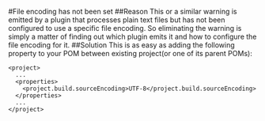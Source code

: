#File encoding has not been set
##Reason
This or a similar warning is emitted by a plugin that processes plain text files but has not been configured to use a specific file encoding. So eliminating the warning is simply a matter of finding out which plugin emits it and how to configure the file encoding for it. 
##Solution
This is as easy as adding the following property to your POM between existing project(or one of its parent POMs):
```
<project>
  ...
  <properties>
    <project.build.sourceEncoding>UTF-8</project.build.sourceEncoding>
  </properties>
  ...
</project>
````
